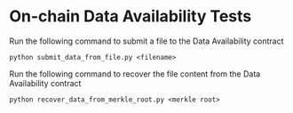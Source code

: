 # On-chain Data Availability Tests

Run the following command to submit a file to the Data Availability contract
```shell
python submit_data_from_file.py <filename>
```

Run the following command to recover the file content from the Data Availability contract
```shell
python recover_data_from_merkle_root.py <merkle root>
```
